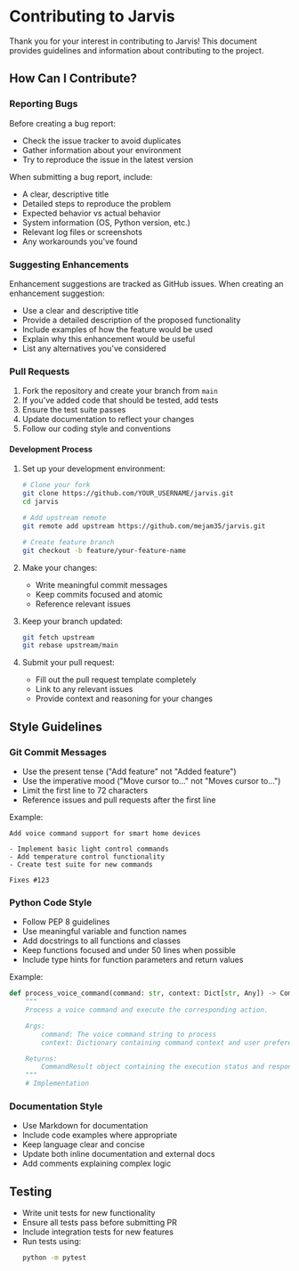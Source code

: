 # Contributing to Jarvis

Thank you for your interest in contributing to Jarvis! This document provides guidelines and information about contributing to the project.

## How Can I Contribute?

### Reporting Bugs

Before creating a bug report:
- Check the issue tracker to avoid duplicates
- Gather information about your environment
- Try to reproduce the issue in the latest version

When submitting a bug report, include:
- A clear, descriptive title
- Detailed steps to reproduce the problem
- Expected behavior vs actual behavior
- System information (OS, Python version, etc.)
- Relevant log files or screenshots
- Any workarounds you've found

### Suggesting Enhancements

Enhancement suggestions are tracked as GitHub issues. When creating an enhancement suggestion:
- Use a clear and descriptive title
- Provide a detailed description of the proposed functionality
- Include examples of how the feature would be used
- Explain why this enhancement would be useful
- List any alternatives you've considered

### Pull Requests

1. Fork the repository and create your branch from `main`
2. If you've added code that should be tested, add tests
3. Ensure the test suite passes
4. Update documentation to reflect your changes
5. Follow our coding style and conventions

#### Development Process

1. Set up your development environment:
   ```bash
   # Clone your fork
   git clone https://github.com/YOUR_USERNAME/jarvis.git
   cd jarvis

   # Add upstream remote
   git remote add upstream https://github.com/mejam35/jarvis.git

   # Create feature branch
   git checkout -b feature/your-feature-name
   ```

2. Make your changes:
   - Write meaningful commit messages
   - Keep commits focused and atomic
   - Reference relevant issues

3. Keep your branch updated:
   ```bash
   git fetch upstream
   git rebase upstream/main
   ```

4. Submit your pull request:
   - Fill out the pull request template completely
   - Link to any relevant issues
   - Provide context and reasoning for your changes

## Style Guidelines

### Git Commit Messages

- Use the present tense ("Add feature" not "Added feature")
- Use the imperative mood ("Move cursor to..." not "Moves cursor to...")
- Limit the first line to 72 characters
- Reference issues and pull requests after the first line

Example:
```
Add voice command support for smart home devices

- Implement basic light control commands
- Add temperature control functionality
- Create test suite for new commands

Fixes #123
```

### Python Code Style

- Follow PEP 8 guidelines
- Use meaningful variable and function names
- Add docstrings to all functions and classes
- Keep functions focused and under 50 lines when possible
- Include type hints for function parameters and return values

Example:
```python
def process_voice_command(command: str, context: Dict[str, Any]) -> CommandResult:
    """
    Process a voice command and execute the corresponding action.

    Args:
        command: The voice command string to process
        context: Dictionary containing command context and user preferences

    Returns:
        CommandResult object containing the execution status and response
    """
    # Implementation
```

### Documentation Style

- Use Markdown for documentation
- Include code examples where appropriate
- Keep language clear and concise
- Update both inline documentation and external docs
- Add comments explaining complex logic

## Testing

- Write unit tests for new functionality
- Ensure all tests pass before submitting PR
- Include integration tests for new features
- Run tests using:
  ```bash
  python -m pytest
  ```
